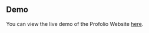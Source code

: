 
## Demo

You can view the live demo of the Profolio Website [here](https://profolio-website-one.vercel.app/).
